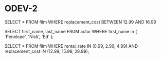 # ODEV-2

SELECT * FROM film
WHERE replacement_cost BETWEEN 12.99 AND 16.99



SELECT first_name, last_name FROM actor
WHERE first_name in ( 'Penelope', 'Nick', 'Ed' );



SELECT * FROM film
WHERE rental_rate IN (0.99, 2.99, 4.99) AND replacement_cost IN (12.99, 15.99, 28.99);
